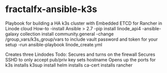 # fractalfx-ansible-k3s
Playbook for building a HA k3s cluster with Embedded ETCD for Rancher in Linode cloud
How-to
-install Ansible > 2.7
-pip install linode_api4
-ansible-galaxy collection install community.general
-change /group_vars/k3s_group/vars to include vault password and token for your setup
-run ansible-playbook linode_create.yml



Creates three Lindodes
Todo:
Secures and turns on the firewall
Secures SSHD to only accept pub/priv key
sets hostname
Opens up the ports for k3s
installs k3sup
install helm
installs ca-cert
installs rancher

